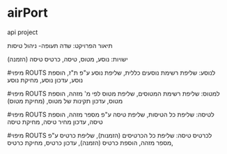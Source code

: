 # airPort
api project

תיאור הפרויקט:
שדה תעופה- ניהול טיסות


ישויות:
נוסע,
מטוס,
טיסה,
כרטיס טיסה (הזמנה)


#מיפוי ROUTS לנוסע:
שליפת רשימת נוסעים כללית,
שליפת נוסע ע"פ ת"ז,
הוספת נוסע,
עדכון נוסע,
מחיקת נוסע


#מיפוי ROUTS  למטוס:
שליפת רשימת המטוסים,
שליפת מטוס לפי מ' מזהה,
הוספת מטוס,
עדכון תקינות של מטוס,
(מחיקת מטוס)


#מיפוי ROUTS לטיסה:
שליפת כל הטיסות,
שליפת טיסה ע"פ מספר מזהה,
הוספת טיסה,
עדכון מחיר טיסה,
מחיקת טיסה


#מיפוי ROUTS לכרטיס טיסה:
שליפת כל הכרטיסים (הזמנות),
שליפת כרטיס ע"פ מספר מזהה,
הוספת כרטיס (הזמנה),
עדכון כרטיס,
מחיקת כרטיס,

